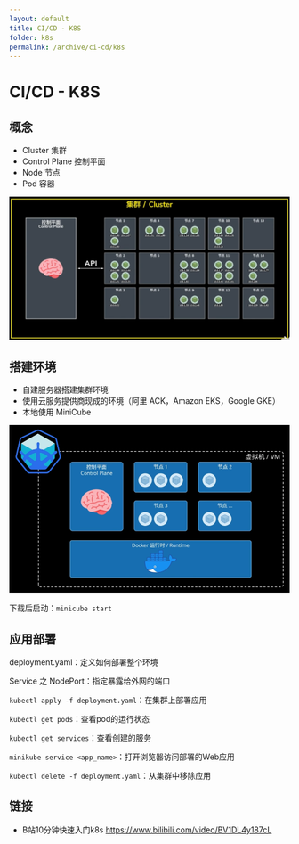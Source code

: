 ```yaml
---
layout: default
title: CI/CD - K8S
folder: k8s
permalink: /archive/ci-cd/k8s
---
```


# CI/CD - K8S


## 概念

- Cluster 集群
- Control Plane 控制平面
- Node 节点
- Pod 容器

![k8s](img/k8s.png)

## 搭建环境

- 自建服务器搭建集群环境
- 使用云服务提供商现成的环境（阿里 ACK，Amazon EKS，Google GKE）
- 本地使用 MiniCube

![minicube](img/minicube.png)

下载后启动：`minicube start`

## 应用部署

deployment.yaml：定义如何部署整个环境

Service 之 NodePort：指定暴露给外网的端口

`kubectl apply -f deployment.yaml`：在集群上部署应用

`kubectl get pods`：查看pod的运行状态

`kubectl get services`：查看创建的服务

`minikube service <app_name>`：打开浏览器访问部署的Web应用

`kubectl delete -f deployment.yaml`：从集群中移除应用

## 链接

- B站10分钟快速入门k8s <https://www.bilibili.com/video/BV1DL4y187cL>